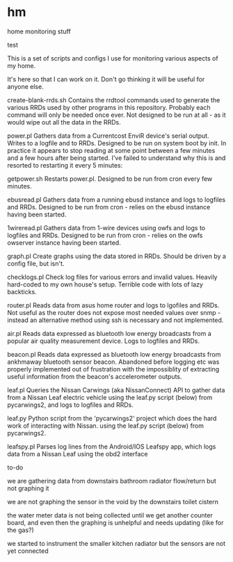 # hm
home monitoring stuff

test

This is a set of scripts and configs I use for monitoring various aspects of my home.

It's here so that I can work on it. Don't go thinking it will be useful for anyone else.

create-blank-rrds.sh
Contains the rrdtool commands used to generate the various RRDs used by other programs in this repository.
Probably each command will only be needed once ever.
Not designed to be run at all - as it would wipe out all the data in the RRDs.

power.pl 
Gathers data from a Currentcost EnviR device's serial output.
Writes to a logfile and to RRDs.
Designed to be run on system boot by init. In practice it appears to stop reading at some point between a few minutes and a few hours after being started. I've failed to understand why this is and resorted to restarting it every 5 minutes:

getpower.sh
Restarts power.pl. Designed to be run from cron every few minutes.

ebusread.pl
Gathers data from a running ebusd instance and logs to logfiles and RRDs.
Designed to be run from cron - relies on the ebusd instance having been started.

1wireread.pl
Gathers data from 1-wire devices using owfs and logs to logfiles and RRDs.
Designed to be run from cron - relies on the owfs owserver instance having been started.

graph.pl
Create graphs using the data stored in RRDs.
Should be driven by a config file, but isn't.

checklogs.pl
Check log files for various errors and invalid values.
Heavily hard-coded to my own house's setup.
Terrible code with lots of lazy backticks.

router.pl
Reads data from asus home router and logs to lgofiles and RRDs.
Not useful as the router does not expose most needed values over snmp - instead an alternative method using ssh is necessary and not implemented.

air.pl
Reads data expressed as bluetooth low energy broadcasts from a popular air quality measurement device. Logs to logfiles and RRDs.

beacon.pl
Reads data expressed as bluetooth low energy broadcasts from ankhmaway bluetooth sensor beacon. Abandoned before logging etc was properly implemented out of frustration with the impossiblity of extracting useful information from the beacon's accelerometer outputs.

leaf.pl
Queries the Nissan Carwings (aka NissanConnect) API to gather data from a Nissan Leaf electric vehicle using the leaf.py script (below) from pycarwings2, and logs to logfiles and RRDs.

leaf.py
Python script from the 'pycarwings2' project which does the hard work of interacting with Nissan. using the leaf.py script (below) from pycarwings2.

leafspy.pl
Parses log lines from the Android/IOS Leafspy app, which logs data from a Nissan Leaf using the obd2 interface

to-do

we are gathering data from downstairs bathroom radiator flow/return but not graphing it

we are not graphing the sensor in the void by the downstairs toilet cistern

the water meter data is not being collected until we get another counter board, and even then the graphing is unhelpful and needs updating (like for the gas?)

we started to instrument the smaller kitchen radiator but the sensors are not yet connected
